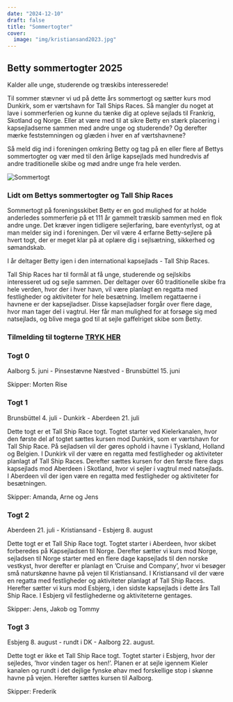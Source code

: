 ```yaml
---
date: "2024-12-10"
draft: false
title: "Sommertogter"
cover:
  image: "img/kristiansand2023.jpg"
---
```


## Betty sommertogter 2025

Kalder alle unge, studerende og træskibs interesserede!

Til sommer stævner vi ud på dette års sommertogt og sætter kurs mod Dunkirk, som er værtshavn for Tall Ships Races.
Så mangler du noget at lave i sommerferien og kunne du tænke dig at opleve sejlads til Frankrig, Skotland og Norge. Eller at være med til at sikre Betty en stærk placering i kapsejladserne sammen med andre unge og studerende? Og derefter mærke feststemningen og glæden i hver en af værtshavnene?

Så meld dig ind i foreningen omkring Betty og tag på en eller flere af Bettys sommertogter og vær med til den årlige kapsejlads med hundredvis af andre traditionelle skibe og mød andre unge fra hele verden.

![Sommertogt](/img/Tall_ship_race.png)

### Lidt om Bettys sommertogter og Tall Ship Races

Sommertogt på foreningsskibet Betty er en god mulighed for at holde anderledes sommerferie på et 111 år gammelt træskib sammen med en flok andre unge. Det kræver ingen tidligere sejlerfaring, bare eventyrlyst, og at man melder sig ind i foreningen. Der vil være 4 erfarne Betty-sejlere på hvert togt, der er meget klar på at oplære dig i sejlsætning, sikkerhed og sømandskab.

I år deltager Betty igen i den international kapsejlads - Tall Ship Races.

Tall Ship Races har til formål at få unge, studerende og sejlskibs interesseret ud og sejle sammen. Der deltager over 60 traditionelle skibe fra hele verden, hvor der i hver havn, vil være planlagt en regatta med festligheder og aktiviteter for hele besætning. Imellem regattaerne i havnene er der kapsejladser. Disse kapsejladser forgår over flere dage, hvor man tager del i vagtrul. Her får man mulighed for at forsøge sig med natsejlads, og blive mega god til at sejle gaffelriget skibe som Betty.

### Tilmelding til togterne [TRYK HER](https://docs.google.com/forms/d/e/1FAIpQLSfOOM_BlOLvxLnzHmNnBbXXcmQpw_FrxyJ0HhycdSsBv-JxFw/viewform?usp=dialog)

### Togt 0

Aalborg 5. juni - Pinsestævne Næstved - Brunsbüttel 15. juni

Skipper: Morten Rise

### Togt 1

Brunsbüttel 4. juli - Dunkirk - Aberdeen 21. juli

Dette togt er et Tall Ship Race togt. Togtet starter ved Kielerkanalen, hvor den første del af togtet sættes kursen mod Dunkirk, som er værtshavn for Tall Ship Race. På sejladsen vil der gøres ophold i havne i Tyskland, Holland og Belgien. I Dunkirk vil der være en regatta med festligheder og aktiviteter planlagt af Tall Ship Races. Derefter sættes kursen for den første flere dags kapsejlads mod Aberdeen i Skotland, hvor vi sejler i vagtrul med natsejlads. I Aberdeen vil der igen være en regatta med festligheder og aktiviteter for besætningen.

Skipper:  Amanda, Arne og Jens

### Togt 2

Aberdeen 21. juli - Kristiansand - Esbjerg 8. august

Dette togt er et Tall Ship Race togt. Togtet starter i Aberdeen, hvor skibet forberedes på Kapsejladsen til Norge. Derefter sætter vi kurs mod Norge, sejladsen til Norge starter med en flere dage kapsejlads til den norske vestkyst, hvor derefter er planlagt en ’Cruise and Company’, hvor vi besøger små naturskønne havne på vejen til Kristiansand. I Kristiansand vil der være en regatta med festligheder og aktiviteter planlagt af Tall Ship Races. Herefter sætter vi kurs mod Esbjerg, i den sidste kapsejlads i dette års Tall Ship Race. I Esbjerg vil festlighederne og aktiviteterne gentages.

Skipper: Jens, Jakob og Tommy

### Togt 3

Esbjerg 8. august - rundt i DK - Aalborg 22. august.

Dette togt er ikke et Tall Ship Race togt. Togtet starter i Esbjerg, hvor der sejledes, ’hvor vinden tager os hen!’. Planen er at sejle igennem Kieler kanalen og rundt i det dejlige fynske øhav med forskellige stop i skønne havne på vejen. Herefter sættes kursen til Aalborg.

Skipper: Frederik
